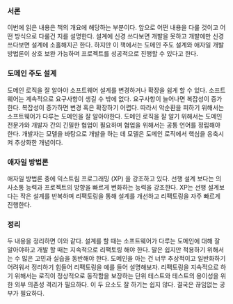 ### 서론

  이번에 읽은 내용은 책의 개요에 해당하는 부분이다. 앞으로 어떤 내용을 다룰 것이고 어떤 방식으로 다룰건 지를 설명한다. 설계에 신경 쓰다보면 개발을 못하고 개발에만 신경쓰다보면 설계에 소홀해지곤 한다. 하지만 이 책에서는 도메인 주도 설계와 애자일 개발 방법론이 상호 보완 가능하며 프로젝트를 성공적으로 진행할 수 있다고 한다.

### 도메인 주도 설계

  도메인 로직을 잘 알아야 소프트웨어 설계를 변경하거나 확장을 쉽게 할 수 있다. 소프트웨어는 계속적으로 요구사항이 생길 수 밖에 없다. 요구사항이 늘어나면 복잡성이 증가한다. 복잡성이 증가하면 변경 혹은 확장하기 어렵다. 따라서 악순환을 피하기 위해서는 소프트웨어가 다루는 도메인을 잘 알아야한다. 도메인 로직을 잘 알기 위해서는 도메인 전문가와 개발자 간의 긴밀한 협업이 필요하며 협업을 위해서는 공통 언어를 정립해야 한다.  개발자는 모델을 바탕으로 개발을 하는 데 모델은 도메인 로직에서 핵심을 응축시켜 추상화한 개념이다.

### 애자일 방법론

  애자일 방법론 중에 익스트림 프로그래밍 (XP) 을 강조하고 있다. 선행 설계 보다는 의사소통 능력과 프로젝트의 방향을 빠르게 변화하는 능력을 강조한다. XP는 선행 설계보다는 작은 설계를 반복하며 리팩토링을 통해 설계를 개선하고 리팩토링을 자주 빠르게 진행한다.

### 정리

  두 내용을 정리하면 이와 같다. 설계를 할 때는 소프트웨어가 다루는 도메인에 대해 잘 알아야하고 개발 할 때는 지속적으로 리팩토링 해야 한다. 말은 쉽지만 적용하기 위해서는 수 많은 고민과 실습을 동반해야 한다. 도메인을 아는 건 너무 추상적이고 일반화하기 어려워서 정리하기 힘들어 리팩토링을 예를 들어 설명해보자. 리팩토링을 지속적으로 하기 위해서는 로직이 정상적으로 동작함을 보장하는 단위 테스트와 테스트의 용이성을 위한 외부 의존성 격리가 필요하다. 이 두 요소도 잘 하기는 쉽지 않다. 결국은 끊임없는 공부가 필요하다.
